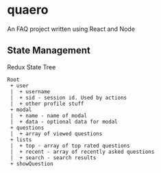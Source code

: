 # quaero

An FAQ project written using React and Node

## State Management

Redux State Tree
```
Root
 + user
 |  + username
 |  + sid - session id. Used by actions
 |  + other profile stuff
 + modal
 |  + name - name of modal
 |  + data - optional data for modal
 + questions
 |  + array of viewed questions
 + lists
 |  + top - array of top rated questions
 |  + recent - array of recently asked questions
 |  + search - search results
 + showQuestion
``` 
